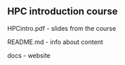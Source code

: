 ## HPC introduction course 

HPCintro.pdf - slides from the course

README.md - info about content

docs - website
